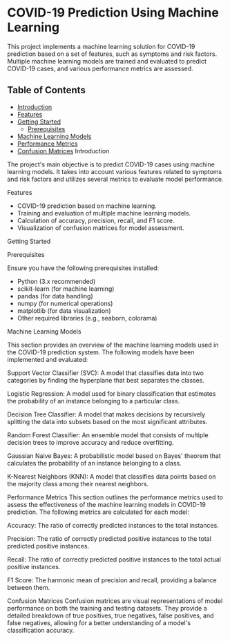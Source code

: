 # COVID-19 Prediction Using Machine Learning

This project implements a machine learning solution for COVID-19 prediction based on a set of features, such as symptoms and risk factors. Multiple machine learning models are trained and evaluated to predict COVID-19 cases, and various performance metrics are assessed.

## Table of Contents

- [Introduction](#introduction)
- [Features](#features)
- [Getting Started](#getting-started)
  - [Prerequisites](#prerequisites)
- [Machine Learning Models](#machine-learning-models)
- [Performance Metrics](#performance-metrics)
- [Confusion Matrices](#confusion-matrices)
Introduction

The project's main objective is to predict COVID-19 cases using machine learning models. It takes into account various features related to symptoms and risk factors and utilizes several metrics to evaluate model performance.

Features

- COVID-19 prediction based on machine learning.
- Training and evaluation of multiple machine learning models.
- Calculation of accuracy, precision, recall, and F1 score.
- Visualization of confusion matrices for model assessment.

Getting Started

Prerequisites

Ensure you have the following prerequisites installed:

- Python (3.x recommended)
- scikit-learn (for machine learning)
- pandas (for data handling)
- numpy (for numerical operations)
- matplotlib (for data visualization)
- Other required libraries (e.g., seaborn, colorama)


Machine Learning Models

This section provides an overview of the machine learning models used in the COVID-19 prediction system. The following models have been implemented and evaluated:

Support Vector Classifier (SVC): A model that classifies data into two categories by finding the hyperplane that best separates the classes.

Logistic Regression: A model used for binary classification that estimates the probability of an instance belonging to a particular class.

Decision Tree Classifier: A model that makes decisions by recursively splitting the data into subsets based on the most significant attributes.

Random Forest Classifier: An ensemble model that consists of multiple decision trees to improve accuracy and reduce overfitting.

Gaussian Naive Bayes: A probabilistic model based on Bayes' theorem that calculates the probability of an instance belonging to a class.

K-Nearest Neighbors (KNN): A model that classifies data points based on the majority class among their nearest neighbors.


Performance Metrics
This section outlines the performance metrics used to assess the effectiveness of the machine learning models in COVID-19 prediction. The following metrics are calculated for each model:

Accuracy: The ratio of correctly predicted instances to the total instances.

Precision: The ratio of correctly predicted positive instances to the total predicted positive instances.

Recall: The ratio of correctly predicted positive instances to the total actual positive instances.

F1 Score: The harmonic mean of precision and recall, providing a balance between them.


Confusion Matrices
Confusion matrices are visual representations of model performance on both the training and testing datasets. They provide a detailed breakdown of true positives, true negatives, false positives, and false negatives, allowing for a better understanding of a model's classification accuracy.




